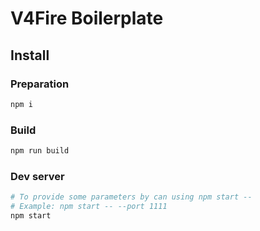 V4Fire Boilerplate
==================

## Install
### Preparation

```bash
npm i
```

### Build

```bash
npm run build
```

### Dev server

```bash
# To provide some parameters by can using npm start --
# Example: npm start -- --port 1111
npm start
```
